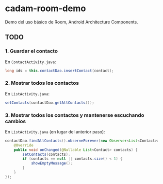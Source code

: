 # cadam-room-demo

Demo del uso básico de Room, Android Architecture Components.

## TODO

### 1. Guardar el contacto

En `ContactActivity.java`:

```java
long ids = this.contactDao.insertContact(contact);
```

### 2. Mostrar todos los contactos

En `ListActivity.java`:

```java
setContacts(contactDao.getAllContacts());
```

### 3. Mostrar todos los contactos y mantenerse escuchando cambios

En `ListActivity.java` (en lugar del anterior paso):

```java
contactDao.findAllContacts().observeForever(new Observer<List<Contact>>() {
    @Override
    public void onChanged(@Nullable List<Contact> contacts) {
        setContacts(contacts);
        if (contacts == null || contacts.size() < 1) {
            showEmptyMessage();
        }
    }
});
```
